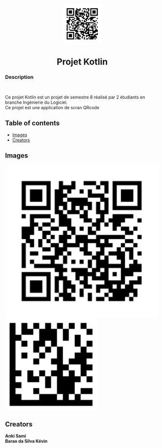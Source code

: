  <p align="center">
  <a href="https://example.com/">
    <img src="https://github.com/KevinBarao/Projet_Kotlin_BaraoDaSilva_Anki/blob/main/imagesDemo/QRcode1.png" alt="Logo" width=130 height=130>
  </a>

  <h1 align="center">Projet Kotlin</h1>

  <p align="center">
    <h3>Description</h3>
    <br>
    <p>
    Ce projet Kotlin est un projet de semestre 8 réalisé par 2 étudiants en branche Ingénierie du Logiciel.<br>
    Ce projet est une application de scran QRcode<br>
    </p>
    
  </p>
</p>


## Table of contents


- [Images](#images)
- [Creators](#creators)





## Images

 <img src="https://github.com/KevinBarao/Projet_Kotlin_BaraoDaSilva_Anki/blob/main/imagesDemo/QRcode1.png" alt="QR code 1" width=500 height=500>

 <img src="https://github.com/KevinBarao/Projet_Kotlin_BaraoDaSilva_Anki/blob/main/imagesDemo/QRcode2.png" alt="QR code 2" width=300 height=300>

 
## Creators

**Anki Sami** <br>
**Barao da Silva Kévin** <br>


